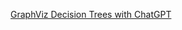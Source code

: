 [GraphViz Decision Trees with ChatGPT](https://aruva.medium.com/graphviz-decision-trees-with-chatgpt-6585e6593d83)
